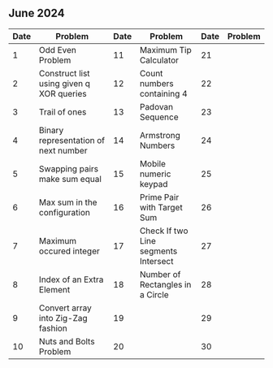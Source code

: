 ## June 2024

| Date | Problem                                  | Date | Problem                              | Date | Problem |
| ---- | ---------------------------------------- | ---- | ------------------------------------ | ---- | ------- |
| 1    | Odd Even Problem                         | 11   | Maximum Tip Calculator               | 21   |         |
| 2    | Construct list using given q XOR queries | 12   | Count numbers containing 4           | 22   |         |
| 3    | Trail of ones                            | 13   | Padovan Sequence                     | 23   |         |
| 4    | Binary representation of next number     | 14   | Armstrong Numbers                    | 24   |         |
| 5    | Swapping pairs make sum equal            | 15   | Mobile numeric keypad                | 25   |         |
| 6    | Max sum in the configuration             | 16   | Prime Pair with Target Sum           | 26   |         |
| 7    | Maximum occured integer                  | 17   | Check If two Line segments Intersect | 27   |         |
| 8    | Index of an Extra Element                | 18   | Number of Rectangles in a Circle     | 28   |         |
| 9    | Convert array into Zig-Zag fashion       | 19   |                                      | 29   |         |
| 10   | Nuts and Bolts Problem                   | 20   |                                      | 30   |         |

